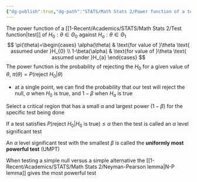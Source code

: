```yaml
---
{"dg-publish":true,"dg-path":"STATS/Math Stats 2/Power function of a test.md","permalink":"/stats/math-stats-2/power-function-of-a-test/","created":"2025-03-11T19:13:49.281-04:00","updated":"2025-07-07T17:32:42.530-04:00"}
---
```


The power function of a [[1-Recent/Academics/STATS/Math Stats 2/Test function\|test]] of $H_{0}: \theta \in \Theta_{0}$ against $H_{a}: \theta \in \Theta_{1}$
$$
\pi(\theta)=\begin{cases}
\alpha(\theta) & \text{for value of }\theta \text{ assumed under }H_{0} \\
1-\beta(\alpha) & \text{for value of }\theta \text{ assumed under }H_{a}
\end{cases}
$$
The power function is the probability of rejecting the $H_{0}$ for a given value of $\theta$, $\pi(\theta)=P(\text{reject }H_{0}|\theta)$
- at a single point, we can find the probability that our test will reject the null, $\alpha$ when $H_{0}$ is true, and $1-\beta$ when $H_{a}$ is true

Select a critical region that has a small $\alpha$ and largest power $(1-\beta)$ for the specific test being done

If a test satisfies $P(\text{reject }H_{0}|H_{0} \text{ is true})\leq\alpha$ then the test is called an $\alpha$ level significant test

An $\alpha$ level significant test with the smallest $\beta$ is called the **uniformly most powerful test** (UMPT)

When testing a simple null versus a simple alternative the [[1-Recent/Academics/STATS/Math Stats 2/Neyman-Pearson lemma\|N-P lemma]] gives the most powerful test

